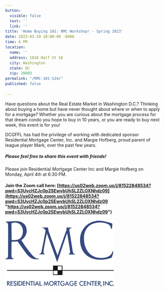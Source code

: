 ```yaml
---
button:
  visible: false
  text: ''
  link: ''
title: 'Home Buying 101: RMC Workshop! - Spring 2023'
date: 2023-03-29 18:00:00 -0400
time: 6 PM
location:
  name: ''
  address: 1010 Half St SE
  city: Washington
  state: DC
  zip: 20003
permalink: "/RMC-101-S24/"
published: false

---
```

Have questions about the Real Estate Market in Washington D.C.? Thinking about buying a home but have never thought about where or when to apply for a mortgage? Whether you are curious about the mortgage process for that dream condo you hope to buy in 10 years, or you are ready to buy next week, this event is for you!

DCGFFL has had the privilege of working with dedicated sponsor Residential Mortgage Center, Inc. and Margie Hofberg, proud parent of league player Mark, over the past few years.

##### **Please feel free to share this event with friends!**

Please join Residential Mortgage Center Inc and Margie Hofberg on Monday, April 4th at 6:30 PM. 

#### Join the Zoom call here: [https://us02web.zoom.us/j/81522848534?pwd=S3UvcHZJc0p2SEwvbUhSL2ZLOXNhdz09](https://us02web.zoom.us/j/81522848534?pwd=S3UvcHZJc0p2SEwvbUhSL2ZLOXNhdz09 "https://us02web.zoom.us/j/81522848534?pwd=S3UvcHZJc0p2SEwvbUhSL2ZLOXNhdz09")

#### ![](/img/rmc_logo.jpg)